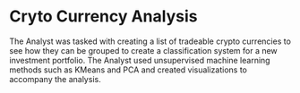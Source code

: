 # Cryto Currency Analysis
The Analyst was tasked with creating a list of tradeable crypto currencies to see how they can be grouped to create a classification system for a new investment portfolio.  The Analyst used unsupervised machine learning methods such as KMeans and PCA and created visualizations to accompany the analysis.